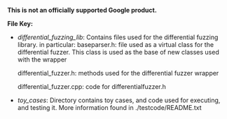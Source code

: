 **This is not an officially supported Google product.**

**File Key:**

- *differential_fuzzing_lib*:
Contains files used for the differential fuzzing library. in particular:
    baseparser.h: file used as a virtual class for the differential fuzzer.
    This class is used as the base of new classes used with the wrapper

    differential_fuzzer.h: methods used for the differential fuzzer
    wrapper

    differential_fuzzer.cpp: code for differentialfuzzer.h

- *toy_cases*:
Directory contains toy cases, and code used for executing, and testing it. 
More information found in ./testcode/README.txt
